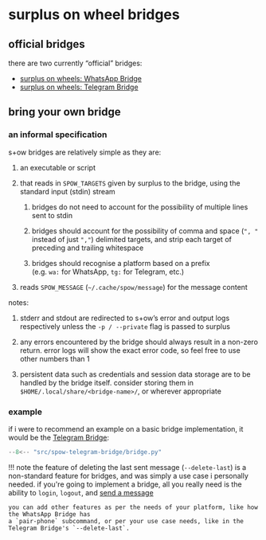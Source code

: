 # surplus on wheel bridges

## official bridges

there are two currently “official” bridges:

- [surplus on wheels: WhatsApp Bridge](whatsapp-bridge.md)
- [surplus on wheels: Telegram Bridge](telegram-bridge.md)

## bring your own bridge

### an informal specification

s+ow bridges are relatively simple as they are:

1. an executable or script

2. that reads in `SPOW_TARGETS` given by surplus to the bridge, using the standard input (stdin)
   stream

    1. bridges do not need to account for the possibility of multiple lines sent to stdin

    2. bridges should account for the possibility of comma and space (`", "` instead of just `","`)
        delimited targets, and strip each target of preceding and trailing whitespace

    3. bridges should recognise a platform based on a prefix  
        (e.g. `wa:` for WhatsApp, `tg:` for Telegram, etc.)

3. reads `SPOW_MESSAGE` (`~/.cache/spow/message`) for the message content

notes:

1. stderr and stdout are redirected to s+ow’s error and output logs respectively unless the
   `-p / --private` flag is passed to surplus

2. any errors encountered by the bridge should always result in a non-zero return. error logs will
   show the exact error code, so feel free to use other numbers than 1

3. persistent data such as credentials and session data storage are to be handled by the
   bridge itself. consider storing them in `$HOME/.local/share/<bridge-name>/`, or wherever
   appropriate

### example

if i were to recommend an example on a basic bridge implementation, it would be the
[Telegram Bridge](telegram-bridge.md):

```python title="src/spow-telegram-bridge/bridge.py"
--8<-- "src/spow-telegram-bridge/bridge.py"
```

!!! note
    the feature of deleting the last sent message (`--delete-last`) is a non-standard feature for
    bridges, and was simply a use case i personally needed. if you're going to implement a bridge,
    all you really need is the ability to `login`, `logout`, and [send a message](#an-informal-specification)

    you can add other features as per the needs of your platform, like how the WhatsApp Bridge has
    a `pair-phone` subcommand, or per your use case needs, like in the Telegram Bridge's `--delete-last`.
